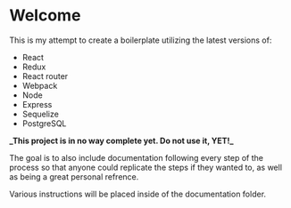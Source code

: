 # Welcome

This is my attempt to create a boilerplate utilizing the latest versions of:

- React
- Redux
- React router
- Webpack
- Node
- Express
- Sequelize
- PostgreSQL

**\_**This project is in no way complete yet. Do not use it, YET!**\_**

The goal is to also include documentation following every step of the process so that anyone could replicate the steps if they wanted to, as well as being a great personal refrence.

Various instructions will be placed inside of the documentation folder.
